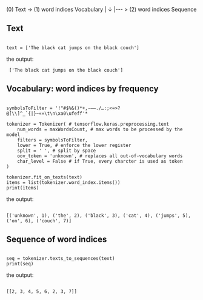 (0) Text -> (1) word indices Vocabulary
     |                          ↓
     |--- > (2) word indices Sequence

## Text
<pre><code>
text = ['The black cat jumps on the black couch']
</code></pre>

the output:
<code><pre>
['The black cat jumps on the black couch']
</code></pre>

## Vocabulary: word indices by frequency
<pre><code>
symbolsToFilter = '!"#$%&()*+,-–—./…:;<=>?@[\\]^_`{|}~«»\t\n\xa0\ufeff'*

tokenizer = Tokenizer( # tensorflow.keras.preprocessing.text
    num_words = maxWordsCount, # max words to be processed by the model
    filters = symbolsToFilter,
    lower = True, # enforce the lower register
    split = ' ', # split by space
    oov_token = 'unknown', # replaces all out-of-vocabulary words
    char_level = False # if True, every charcter is used as token
)

tokenizer.fit_on_texts(text)
items = list(tokenizer.word_index.items())
print(items)
</code></pre>

the output:
<pre><code>
[('unknown', 1), ('the', 2), ('black', 3), ('cat', 4), ('jumps', 5), ('on', 6), ('couch', 7)]
</code></pre>

## Sequence of word indices
<pre><code>
seq = tokenizer.texts_to_sequences(text)
print(seq)
</code></pre>

the output:
<pre><code>
[[2, 3, 4, 5, 6, 2, 3, 7]]
</code></pre>

